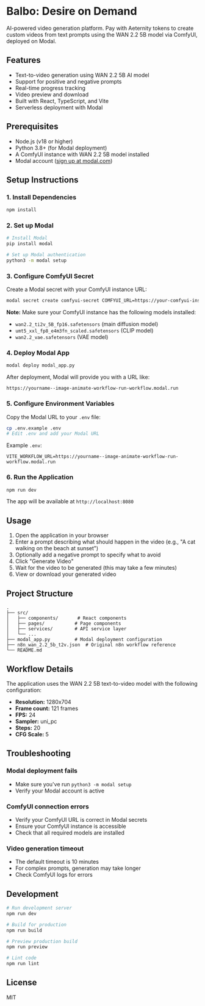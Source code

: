 # Balbo: Desire on Demand

AI-powered video generation platform. Pay with Aeternity tokens to create custom videos from text prompts using the WAN 2.2 5B model via ComfyUI, deployed on Modal.

## Features

- Text-to-video generation using WAN 2.2 5B AI model
- Support for positive and negative prompts
- Real-time progress tracking
- Video preview and download
- Built with React, TypeScript, and Vite
- Serverless deployment with Modal

## Prerequisites

- Node.js (v18 or higher)
- Python 3.8+ (for Modal deployment)
- A ComfyUI instance with WAN 2.2 5B model installed
- Modal account ([sign up at modal.com](https://modal.com))

## Setup Instructions

### 1. Install Dependencies

```bash
npm install
```

### 2. Set up Modal

```bash
# Install Modal
pip install modal

# Set up Modal authentication
python3 -m modal setup
```

### 3. Configure ComfyUI Secret

Create a Modal secret with your ComfyUI instance URL:

```bash
modal secret create comfyui-secret COMFYUI_URL=https://your-comfyui-instance.com
```

**Note:** Make sure your ComfyUI instance has the following models installed:
- `wan2.2_ti2v_5B_fp16.safetensors` (main diffusion model)
- `umt5_xxl_fp8_e4m3fn_scaled.safetensors` (CLIP model)
- `wan2.2_vae.safetensors` (VAE model)

### 4. Deploy Modal App

```bash
modal deploy modal_app.py
```

After deployment, Modal will provide you with a URL like:
```
https://yourname--image-animate-workflow-run-workflow.modal.run
```

### 5. Configure Environment Variables

Copy the Modal URL to your `.env` file:

```bash
cp .env.example .env
# Edit .env and add your Modal URL
```

Example `.env`:
```
VITE_WORKFLOW_URL=https://yourname--image-animate-workflow-run-workflow.modal.run
```

### 6. Run the Application

```bash
npm run dev
```

The app will be available at `http://localhost:8080`

## Usage

1. Open the application in your browser
2. Enter a prompt describing what should happen in the video (e.g., "A cat walking on the beach at sunset")
3. Optionally add a negative prompt to specify what to avoid
4. Click "Generate Video"
5. Wait for the video to be generated (this may take a few minutes)
6. View or download your generated video

## Project Structure

```
.
├── src/
│   ├── components/       # React components
│   ├── pages/           # Page components
│   ├── services/        # API service layer
│   └── ...
├── modal_app.py         # Modal deployment configuration
├── n8n_wan_2.2_5b_t2v.json  # Original n8n workflow reference
└── README.md
```

## Workflow Details

The application uses the WAN 2.2 5B text-to-video model with the following configuration:

- **Resolution:** 1280x704
- **Frame count:** 121 frames
- **FPS:** 24
- **Sampler:** uni_pc
- **Steps:** 20
- **CFG Scale:** 5

## Troubleshooting

### Modal deployment fails
- Make sure you've run `python3 -m modal setup`
- Verify your Modal account is active

### ComfyUI connection errors
- Verify your ComfyUI URL is correct in Modal secrets
- Ensure your ComfyUI instance is accessible
- Check that all required models are installed

### Video generation timeout
- The default timeout is 10 minutes
- For complex prompts, generation may take longer
- Check ComfyUI logs for errors

## Development

```bash
# Run development server
npm run dev

# Build for production
npm run build

# Preview production build
npm run preview

# Lint code
npm run lint
```

## License

MIT

